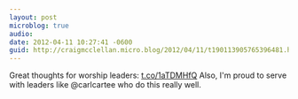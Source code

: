 ```yaml
---
layout: post
microblog: true
audio: 
date: 2012-04-11 10:27:41 -0600
guid: http://craigmcclellan.micro.blog/2012/04/11/t190113905765396481.html
---
```

Great thoughts for worship leaders: [t.co/1aTDMHfQ](http://t.co/1aTDMHfQ) Also, I'm proud to serve with leaders like @carlcartee who do this really well.
